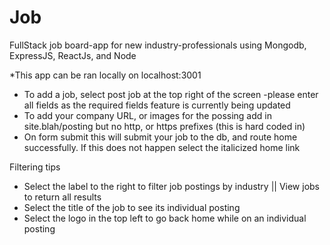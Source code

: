 # Job
FullStack job board-app for new industry-professionals using Mongodb, ExpressJS, ReactJs, and Node

*This app can be ran locally on localhost:3001
- To add a job, select post job at the top right of the screen -please enter all fields as the required fields feature is currently being updated
- To add your company URL, or images for the possing add in site.blah/posting but no http, or https prefixes (this is  hard coded in)
- On form submit this will submit your job to the db, and route home successfully. If this does not happen select the italicized home link

Filtering tips
- Select the label to the right to filter job postings by industry || View jobs to return all results
- Select the title of the job to see its individual posting 
- Select the logo in the top left to go back home while on an individual posting
